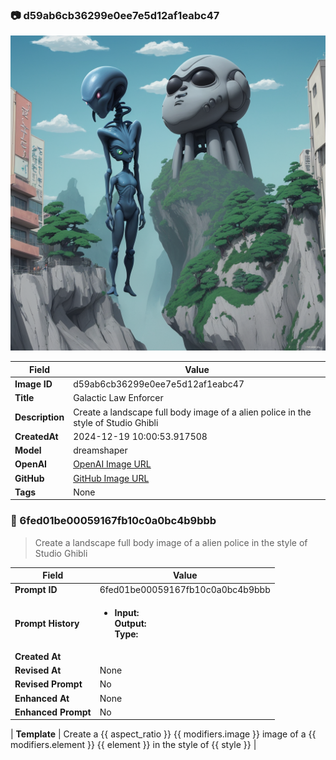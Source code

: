 

### 📷 d59ab6cb36299e0ee7e5d12af1eabc47 


![data.id](./d59ab6cb36299e0ee7e5d12af1eabc47.jpg)


| Field          | Value                                                                                                                     |
|----------------|---------------------------------------------------------------------------------------------------------------------------|
| **Image ID**             | d59ab6cb36299e0ee7e5d12af1eabc47                                                                                                             |
| **Title**           | Galactic Law Enforcer                                                                                                       |
| **Description**           | Create a landscape full body image of a alien police in the style of Studio Ghibli                                                                                                       |
| **CreatedAt**        | 2024-12-19 10:00:53.917508                                                                                                        |
| **Model**        | dreamshaper                                                                                                        |
| **OpenAI**         | [OpenAI Image URL](http://192.168.1.85:8081/generated-images/b64183134568.png)                                                                                |
| **GitHub**         | [GitHub Image URL](https://raw.githubusercontent.com/Caneta-Silva/weeb/refs/heads/main/images/d59ab6cb36299e0ee7e5d12af1eabc47/d59ab6cb36299e0ee7e5d12af1eabc47.jpg)                                                                                |
| **Tags**       | None                                                                                                                   |

### 📜 6fed01be00059167fb10c0a0bc4b9bbb

> Create a landscape full body image of a alien police in the style of Studio Ghibli

| Field          | Value                                                                                                                                                                      |
|----------------|----------------------------------------------------------------------------------------------------------------------------------------------------------------------------|
| **Prompt ID**  | 6fed01be00059167fb10c0a0bc4b9bbb                                                                                                                                                            |
| **Prompt History** | <ul><li>**Input:**  <br> **Output:**  <br> **Type:** </li></ul> |
| **Created At** |                                                                                                                                                    |
| **Revised At** | None                                                                                                                                                   |
| **Revised Prompt** | No                                                                                                                                                                      |
| **Enhanced At** | None                                                                                                                                                  |
| **Enhanced Prompt** | No                                                                                                                                                                    |

| **Template**   | Create a {{ aspect_ratio }} {{ modifiers.image }} image of a {{ modifiers.element }} {{ element }} in the style of {{ style }}                                                                                                                                           |


